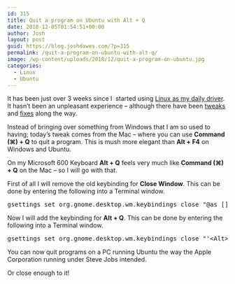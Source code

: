 ```yaml
---
id: 315
title: Quit a program on Ubuntu with Alt + Q
date: 2018-12-05T01:54:51+00:00
author: Josh
layout: post
guid: https://blog.joshdawes.com/?p=315
permalink: /quit-a-program-on-ubuntu-with-alt-q/
image: /wp-content/uploads/2018/12/quit-a-program-on-ubuntu.jpg
categories:
  - Linux
  - Ubuntu
---
```

It has been just over 3 weeks since I  started using [Linux as my daily driver](https://blog.joshdawes.com/linux-as-my-daily-driver/). It hasn&#8217;t been an unpleasant experience &#8211; although there have been [tweaks](https://blog.joshdawes.com/minimise-windows-on-ubuntu-18-04-with-super-m/) and [fixes](https://blog.joshdawes.com/fixing-the-calculator-key-in-ubuntu-18-04/) along the way.

Instead of bringing over something from Windows that I am so used to having; today&#8217;s tweak comes from the Mac &#8211; where you can use **Command (⌘) + Q** to quit a program. This is mush more elegant than **Alt + F4** on Windows and Ubuntu.

On my Microsoft 600 Keyboard **Alt + Q** feels very much like **Command (⌘) + Q** on the Mac &#8211; so I will go with that.

First of all I will remove the old keybinding for **Close Window**. This can be done by entering the following into a Terminal window.

<pre>gsettings set org.gnome.desktop.wm.keybindings close "@as []"</pre>

Now I will add the keybinding for **Alt + Q**. This can be done by entering the following into a Terminal window.

<pre>gsettings set org.gnome.desktop.wm.keybindings close "'&lt;Alt&gt;q'"</pre>

You can now quit programs on a PC running Ubuntu the way the Apple Corporation running under Steve Jobs intended.

Or close enough to it!